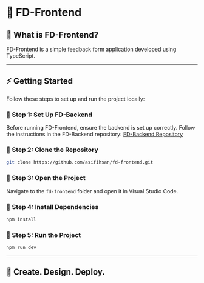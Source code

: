 # 🚀 FD-Frontend

## 📌 What is FD-Frontend?
FD-Frontend is a simple feedback form application developed using TypeScript.

---

## ⚡ Getting Started

Follow these steps to set up and run the project locally:

### 🔹 Step 1: Set Up FD-Backend
Before running FD-Frontend, ensure the backend is set up correctly. Follow the instructions in the FD-Backend repository:
[FD-Backend Repository](https://github.com/asifihsan/fd-backend)

### 🔹 Step 2: Clone the Repository
```sh
git clone https://github.com/asifihsan/fd-frontend.git
```

### 🔹 Step 3: Open the Project
Navigate to the `fd-frontend` folder and open it in Visual Studio Code.

### 🔹 Step 4: Install Dependencies
```sh
npm install
```

### 🔹 Step 5: Run the Project
```sh
npm run dev
```

---

## 🚀 Create. Design. Deploy.

